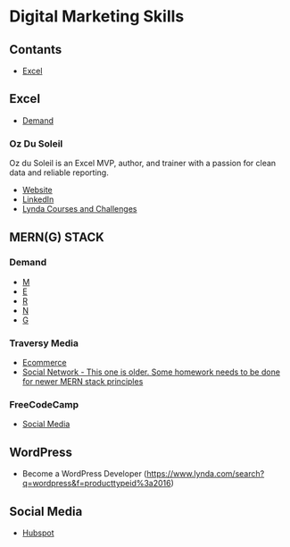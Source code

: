 # Digital Marketing Skills

## Contants
- [Excel](#excel)

## Excel
 - [Demand](https://www.dice.com/skills/excel)
 ### Oz Du Soleil
 Oz du Soleil is an Excel MVP, author, and trainer with a passion for clean data and reliable reporting.
   - [Website](https://ozdusoleil.com)
   - [LinkedIn](https://www.linkedin.com/in/ozdata)
   - [Lynda Courses and Challenges](https://www.lynda.com/Oz-du-Soleil/1907287-1.html)


## MERN(G) STACK
### Demand
- [M](https://www.dice.com/skills/mongodb)
- [E](https://www.dice.com/skills/express.js)
- [R](https://www.dice.com/skills/react.js)
- [N](https://www.dice.com/skills/node.js)
- [G](https://www.dice.com/skills/graphql)

### Traversy Media
- [Ecommerce](https://www.udemy.com/course/mern-ecommerce/)
- [Social Network - This one is older. Some homework needs to be done for newer MERN stack principles](https://www.udemy.com/course/mern-stack-front-to-back/)

### FreeCodeCamp
 - [Social Media](https://www.youtube.com/watch?v=n1mdAPFq2Os)
 
## WordPress
- Become a WordPress Developer (https://www.lynda.com/search?q=wordpress&f=producttypeid%3a2016)



## Social Media
- [Hubspot](https://academy.hubspot.com/courses/social-media)

